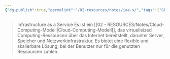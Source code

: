 ```yaml
---
{"dg-publish":true,"permalink":"/02-resources/notes/iaa-s/","tags":["GFN/LF03","GFN/LF09","netzwerk"],"noteIcon":"","updated":"2025-08-26T16:35:04.000+02:00"}
---
```


>Infrastructure as a Service
>Es ist ein [[02 - RESOURCES/Notes/Cloud-Computing-Modell\|Cloud-Computing-Modell]], das virtuelleized Computing-Ressourcen über das Internet bereitstellt, darunter Server, Speicher und Netzwerkinfrastruktur. Es bietet eine flexible und skalierbare Lösung, bei der Benutzer nur für die genutzten Ressourcen zahlen.